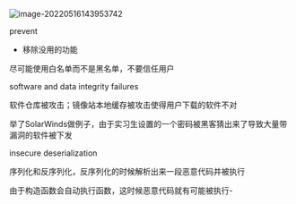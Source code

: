 ![image-20220516143953742](https://typora-1309407228.cos.ap-shanghai.myqcloud.com/image-20220516143953742.png)

prevent

- 移除没用的功能

尽可能使用白名单而不是黑名单，不要信任用户



software and data integrity failures

软件仓库被攻击；镜像站本地缓存被攻击使得用户下载的软件不对

举了SolarWinds做例子，由于实习生设置的一个密码被黑客猜出来了导致大量带漏洞的软件被下发



insecure deserialization

序列化和反序列化，反序列化的时候解析出来一段恶意代码并被执行

由于构造函数会自动执行函数，这时候恶意代码就有可能被执行-
